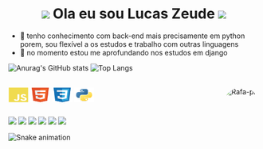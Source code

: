 <h1 align="center">
 <img src="https://media.giphy.com/media/hvRJCLFzcasrR4ia7z/giphy.gif" width="28">   Ola eu sou Lucas Zeude   <img src="https://media.giphy.com/media/12oufCB0MyZ1Go/giphy.gif" width="50">
</h1>

- 🔭 tenho conhecimento com back-end mais precisamente em python porem, sou flexível a os estudos e trabalho com outras linguagens
- 🌱 no momento estou me aprofundando nos estudos em django

![Anurag's GitHub stats](https://github-readme-stats.vercel.app/api?username=LucasZeude&show_icons=true&theme=transparent&count_private=true) ![Top Langs](https://github-readme-stats.vercel.app/api/top-langs/?username=anuraghazra&theme=transparent)


<div style="display: inline_block"><br>
  <img align="center" alt="lucas-Js" height="30" width="40" src="https://raw.githubusercontent.com/devicons/devicon/master/icons/javascript/javascript-plain.svg">
  <img align="center" alt="lucas-HTML" height="30" width="40" src="https://raw.githubusercontent.com/devicons/devicon/master/icons/html5/html5-original.svg">
  <img align="center" alt="lucas-CSS" height="30" width="40" src="https://raw.githubusercontent.com/devicons/devicon/master/icons/css3/css3-original.svg">
  <img align="center" alt="lucas-Python" height="30" width="40" src="https://raw.githubusercontent.com/devicons/devicon/master/icons/python/python-original.svg">
  <img align="right" alt="Rafa-pic" height="150" style="border-radius:50px;" src="https://www.alura.com.br/artigos/assets/hello-world-em-varias-linguagens/imagem1.gif">
</div>

  ##
 
<div> 
  <a href="https://www.youtube.com/channel/UCamOCpj-dPyPrMGsvjyyRtQ" target="_blank"><img src="https://img.shields.io/badge/YouTube-FF0000?style=for-the-badge&logo=youtube&logoColor=white" target="_blank"></a>
  <a href="https://instagram.com/lucaszss1" target="_blank"><img src="https://img.shields.io/badge/-Instagram-%23E4405F?style=for-the-badge&logo=instagram&logoColor=white" target="_blank"></a>
 	<a href="https://www.twitch.tv/zeudinho" target="_blank"><img src="https://img.shields.io/badge/Twitch-9146FF?style=for-the-badge&logo=twitch&logoColor=white" target="_blank"></a>
 <a href="https://discord.gg/pE8GmTT8" target="_blank"><img src="https://img.shields.io/badge/Discord-7289DA?style=for-the-badge&logo=discord&logoColor=white" target="_blank"></a> 
  <a href = "mailto:lucaszeude1@gmail.com"><img src="https://img.shields.io/badge/-Gmail-%23333?style=for-the-badge&logo=gmail&logoColor=white" target="_blank"></a>
  <a href="https://www.linkedin.com/in/lucas-z-112899185/" target="_blank"><img src="https://img.shields.io/badge/-LinkedIn-%230077B5?style=for-the-badge&logo=linkedin&logoColor=white" target="_blank"></a> 
  
</div>

![Snake animation](https://github.com/LucasZeude/LucasZeude/blob/output/github-contribution-grid-snake.svg)
